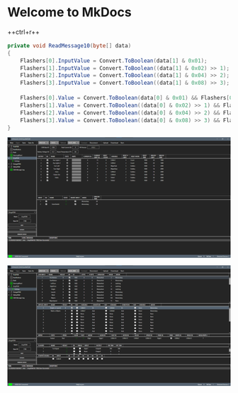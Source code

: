# Welcome to MkDocs

++ctrl+r++

``` c# title="Read Message 10" linenums="1"
private void ReadMessage10(byte[] data)
{
    Flashers[0].InputValue = Convert.ToBoolean(data[1] & 0x01);
    Flashers[1].InputValue = Convert.ToBoolean((data[1] & 0x02) >> 1);
    Flashers[2].InputValue = Convert.ToBoolean((data[1] & 0x04) >> 2);
    Flashers[3].InputValue = Convert.ToBoolean((data[1] & 0x08) >> 3);

    Flashers[0].Value = Convert.ToBoolean(data[0] & 0x01) && Flashers[0].Enabled && Flashers[0].InputValue;
    Flashers[1].Value = Convert.ToBoolean((data[0] & 0x02) >> 1) && Flashers[1].Enabled && Flashers[1].InputValue;
    Flashers[2].Value = Convert.ToBoolean((data[0] & 0x04) >> 2) && Flashers[2].Enabled && Flashers[2].InputValue;
    Flashers[3].Value = Convert.ToBoolean((data[0] & 0x08) >> 3) && Flashers[3].Enabled && Flashers[3].InputValue;
}
```

![PDM Main](../images/DingoConfigurator_PDM_Main.png)

![PDM Settings](../images/DingoConfigurator_PDM_Settings.png)